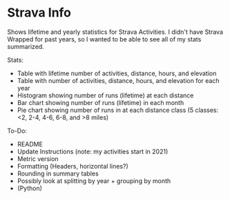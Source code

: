 # Strava Info

Shows lifetime and yearly statistics for Strava Activities. I didn't have Strava Wrapped for past years, so I wanted to be able to see all of my stats summarized.

Stats:

- Table with lifetime number of activities, distance, hours, and elevation
- Table with number of activities, distance, hours, and elevation for each year
- Histogram showing number of runs (lifetime) at each distance
- Bar chart showing number of runs (lifetime) in each month
- Pie chart showing number of runs in at each distance class (5 classes: <2, 2-4, 4-6, 6-8, and >8 miles)

To-Do:

- README
- Update Instructions (note: my activities start in 2021)
- Metric version
- Formatting (Headers, horizontal lines?)
- Rounding in summary tables
- Possibly look at splitting by year + grouping by month
- (Python)
